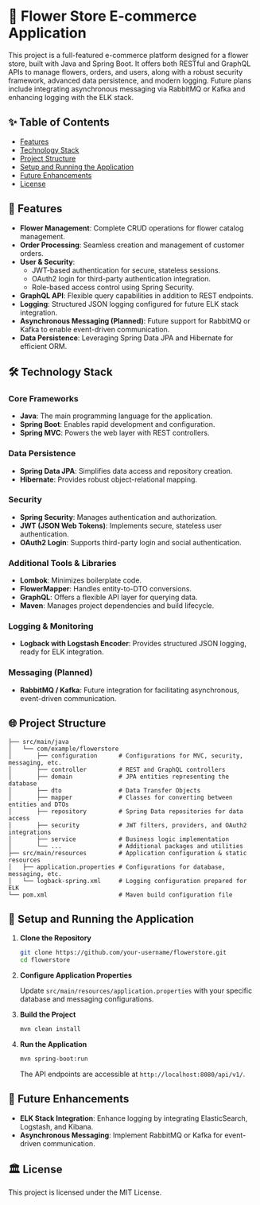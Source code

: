 # 🌺 Flower Store E-commerce Application

This project is a full-featured e-commerce platform designed for a flower store, built with Java and Spring Boot. It offers both RESTful and GraphQL APIs to manage flowers, orders, and users, along with a robust security framework, advanced data persistence, and modern logging. Future plans include integrating asynchronous messaging via RabbitMQ or Kafka and enhancing logging with the ELK stack.

## ✨ Table of Contents

- [Features](#features)
- [Technology Stack](#technology-stack)
- [Project Structure](#project-structure)
- [Setup and Running the Application](#setup-and-running-the-application)
- [Future Enhancements](#future-enhancements)
- [License](#license)

## 🌟 Features

- **Flower Management**: Complete CRUD operations for flower catalog management.
- **Order Processing**: Seamless creation and management of customer orders.
- **User & Security**:
  - JWT-based authentication for secure, stateless sessions.
  - OAuth2 login for third-party authentication integration.
  - Role-based access control using Spring Security.
- **GraphQL API**: Flexible query capabilities in addition to REST endpoints.
- **Logging**: Structured JSON logging configured for future ELK stack integration.
- **Asynchronous Messaging (Planned)**: Future support for RabbitMQ or Kafka to enable event-driven communication.
- **Data Persistence**: Leveraging Spring Data JPA and Hibernate for efficient ORM.

## 🛠️ Technology Stack

### Core Frameworks
- **Java**: The main programming language for the application.
- **Spring Boot**: Enables rapid development and configuration.
- **Spring MVC**: Powers the web layer with REST controllers.

### Data Persistence
- **Spring Data JPA**: Simplifies data access and repository creation.
- **Hibernate**: Provides robust object-relational mapping.

### Security
- **Spring Security**: Manages authentication and authorization.
- **JWT (JSON Web Tokens)**: Implements secure, stateless user authentication.
- **OAuth2 Login**: Supports third-party login and social authentication.

### Additional Tools & Libraries
- **Lombok**: Minimizes boilerplate code.
- **FlowerMapper**: Handles entity-to-DTO conversions.
- **GraphQL**: Offers a flexible API layer for querying data.
- **Maven**: Manages project dependencies and build lifecycle.

### Logging & Monitoring
- **Logback with Logstash Encoder**: Provides structured JSON logging, ready for ELK integration.

### Messaging (Planned)
- **RabbitMQ / Kafka**: Future integration for facilitating asynchronous, event-driven communication.

## 🌐 Project Structure

```
├── src/main/java
│   └── com/example/flowerstore
│       ├── configuration      # Configurations for MVC, security, messaging, etc.
│       ├── controller         # REST and GraphQL controllers
│       ├── domain             # JPA entities representing the database
│       ├── dto                # Data Transfer Objects
│       ├── mapper             # Classes for converting between entities and DTOs
│       ├── repository         # Spring Data repositories for data access
│       ├── security           # JWT filters, providers, and OAuth2 integrations
│       ├── service            # Business logic implementation
│       └── ...                # Additional packages and utilities
├── src/main/resources         # Application configuration & static resources
│   ├── application.properties # Configurations for database, messaging, etc.
│   └── logback-spring.xml     # Logging configuration prepared for ELK
└── pom.xml                    # Maven build configuration file
```

## 🔄 Setup and Running the Application

1. **Clone the Repository**

   ```bash
   git clone https://github.com/your-username/flowerstore.git
   cd flowerstore
   ```

2. **Configure Application Properties**

   Update `src/main/resources/application.properties` with your specific database and messaging configurations.

3. **Build the Project**

   ```bash
   mvn clean install
   ```

4. **Run the Application**

   ```bash
   mvn spring-boot:run
   ```

   The API endpoints are accessible at `http://localhost:8080/api/v1/`.

## 🔎 Future Enhancements

- **ELK Stack Integration**: Enhance logging by integrating ElasticSearch, Logstash, and Kibana.
- **Asynchronous Messaging**: Implement RabbitMQ or Kafka for event-driven communication.

## 🏛️ License

This project is licensed under the MIT License.
